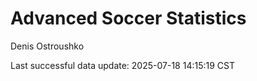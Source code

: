 # Advanced Soccer Statistics
Denis Ostroushko

<!-- gfm -->

Last successful data update: 2025-07-18 14:15:19 CST
